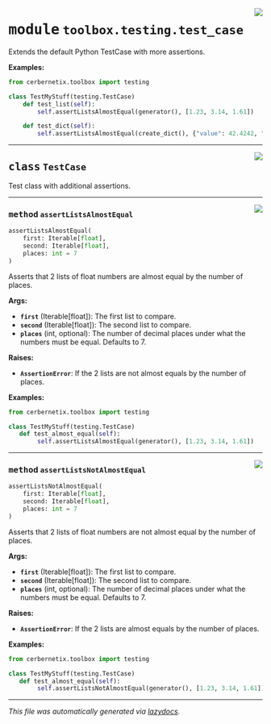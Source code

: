 <!-- markdownlint-disable -->

<a href="../src/cerbernetix/toolbox/testing/test_case.py#L0"><img align="right" style="float:right;" src="https://img.shields.io/badge/-source-cccccc?style=flat-square"></a>

# <kbd>module</kbd> `toolbox.testing.test_case`
Extends the default Python TestCase with more assertions. 



**Examples:**
 ```python
from cerbernetix.toolbox import testing

class TestMyStuff(testing.TestCase)
     def test_list(self):
         self.assertListsAlmostEqual(generator(), [1.23, 3.14, 1.61])

     def test_dict(self):
         self.assertListsAlmostEqual(create_dict(), {"value": 42.4242, "PI": 3.1415})
``` 



---

<a href="../src/cerbernetix/toolbox/testing/test_case.py#L19"><img align="right" style="float:right;" src="https://img.shields.io/badge/-source-cccccc?style=flat-square"></a>

## <kbd>class</kbd> `TestCase`
Test class with additional assertions. 




---

<a href="../src/cerbernetix/toolbox/testing/test_case.py#L22"><img align="right" style="float:right;" src="https://img.shields.io/badge/-source-cccccc?style=flat-square"></a>

### <kbd>method</kbd> `assertListsAlmostEqual`

```python
assertListsAlmostEqual(
    first: Iterable[float],
    second: Iterable[float],
    places: int = 7
)
```

Asserts that 2 lists of float numbers are almost equal by the number of places. 



**Args:**
 
 - <b>`first`</b> (Iterable[float]):  The first list to compare. 
 - <b>`second`</b> (Iterable[float]):  The second list to compare. 
 - <b>`places`</b> (int, optional):  The number of decimal places under what the numbers must be equal. Defaults to 7. 



**Raises:**
 
 - <b>`AssertionError`</b>:  If the 2 lists are not almost equals by the number of places. 



**Examples:**
 ```python
from cerbernetix.toolbox import testing

class TestMyStuff(testing.TestCase)
    def test_almost_equal(self):
         self.assertListsAlmostEqual(generator(), [1.23, 3.14, 1.61])
``` 

---

<a href="../src/cerbernetix/toolbox/testing/test_case.py#L79"><img align="right" style="float:right;" src="https://img.shields.io/badge/-source-cccccc?style=flat-square"></a>

### <kbd>method</kbd> `assertListsNotAlmostEqual`

```python
assertListsNotAlmostEqual(
    first: Iterable[float],
    second: Iterable[float],
    places: int = 7
)
```

Asserts that 2 lists of float numbers are not almost equal by the number of places. 



**Args:**
 
 - <b>`first`</b> (Iterable[float]):  The first list to compare. 
 - <b>`second`</b> (Iterable[float]):  The second list to compare. 
 - <b>`places`</b> (int, optional):  The number of decimal places under what the numbers must be equal. Defaults to 7. 



**Raises:**
 
 - <b>`AssertionError`</b>:  If the 2 lists are almost equals by the number of places. 



**Examples:**
 ```python
from cerbernetix.toolbox import testing

class TestMyStuff(testing.TestCase)
    def test_almost_equal(self):
         self.assertListsNotAlmostEqual(generator(), [1.23, 3.14, 1.61])
``` 




---

_This file was automatically generated via [lazydocs](https://github.com/ml-tooling/lazydocs)._
